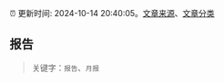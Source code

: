 :alarm_clock: 更新时间: 2024-10-14 20:40:05。[文章来源](/README.md)、[文章分类](/TAGS.md)

## 报告


> 关键字：`报告`、`月报`



